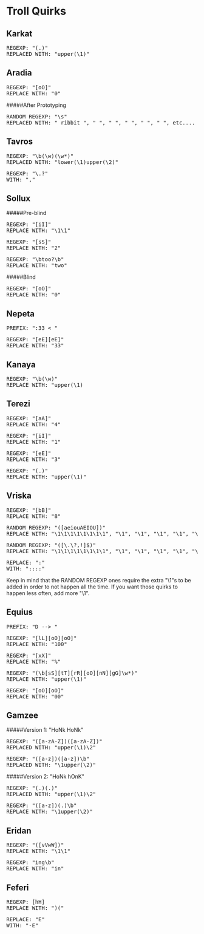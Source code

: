 Troll Quirks
============

Karkat
------
<pre>
REGEXP: "(.)"
REPLACED WITH: "upper(\1)"
</pre>

Aradia
------
<pre>
REGEXP: "[oO]"
REPLACE WITH: "0"
</pre>

#####After Prototyping
<pre>
RANDOM REGEXP: "\s"
REPLACED WITH: " ribbit ", " ", " ", " ", " ", " ", etc....
</pre>

Tavros
------
<pre>
REGEXP: "\b(\w)(\w*)"
REPLACED WITH: "lower(\1)upper(\2)"
</pre>
<pre>
REGEXP: "\.?"
WITH: ","
</pre>

Sollux
------
#####Pre-blind
<pre>
REGEXP: "[iI]"
REPLACE WITH: "\1\1"
</pre>
<pre>
REGEXP: "[sS]"
REPLACE WITH: "2"
</pre>
<pre>
REGEXP: "\btoo?\b"
REPLACE WITH: "two"
</pre>

#####Blind
<pre>
REGEXP: "[oO]"
REPLACE WITH: "0"
</pre>

Nepeta
------
<pre>
PREFIX: ":33 &lt; "
</pre>
<pre>
REGEXP: "[eE][eE]"
REPLACE WITH: "33"
</pre>

Kanaya
------
<pre>
REGEXP: "\b(\w)"
REPLACE WITH: "upper(\1)
</pre>

Terezi
------
<pre>
REGEXP: "[aA]"
REPLACE WITH: "4"
</pre>
<pre>
REGEXP: "[iI]"
REPLACE WITH: "1"
</pre>
<pre>
REGEXP: "[eE]"
REPLACE WITH: "3"
</pre>
<pre>
REGEXP: "(.)"
REPLACE WITH: "upper(\1)"
</pre>

Vriska
------
<pre>
REGEXP: "[bB]"
REPLACE WITH: "8"
</pre>
<pre>
RANDOM REGEXP: "([aeiouAEIOU])"
REPLACE WITH: "\1\1\1\1\1\1\1\1", "\1", "\1", "\1", "\1", "\1", etc........
</pre>
<pre>
RANDOM REGEXP: "([\.\?,!]$)"
REPLACE WITH: "\1\1\1\1\1\1\1\1", "\1", "\1", "\1", "\1", "\1", etc........
</pre>
<pre>
REPLACE: ":"
WITH: "::::"
</pre>

Keep in mind that the RANDOM REGEXP ones require the extra "\\1"s to be added in order to not happen all the time. If you want those quirks to happen less often, add more "\\1".

Equius
------
<pre>
PREFIX: "D --&gt; "
</pre>
<pre>
REGEXP: "[lL][oO][oO]"
REPLACE WITH: "100"
</pre>
<pre>
REGEXP: "[xX]"
REPLACE WITH: "%"
</pre>
<pre>
REGEXP: "(\b[sS][tT][rR][oO][nN][gG]\w*)"
REPLACE WITH: "upper(\1)"
</pre>
<pre>
REGEXP: "[oO][oO]"
REPLACE WITH: "00"
</pre>

Gamzee
------
#####Version 1: "HoNk HoNk"
<pre>
REGEXP: "([a-zA-Z])([a-zA-Z])"
REPLACED WITH: "upper(\1)\2"
</pre>
<pre>
REGEXP: "([a-z])([a-z])\b"
REPLACED WITH: "\1upper(\2)"
</pre>

#####Version 2: "HoNk hOnK"
<pre>
REGEXP: "(.)(.)"
REPLACED WITH: "upper(\1)\2"
</pre>
<pre>
REGEXP: "([a-z])(.)\b"
REPLACE WITH: "\1upper(\2)"
</pre>

Eridan
------
<pre>
REGEXP: "([vVwW])"
REPLACE WITH: "\1\1"
</pre>
<pre>
REGEXP: "ing\b"
REPLACE WITH: "in"
</pre>

Feferi
------
<pre>
REGEXP: [hH]
REPLACE WITH: ")("
</pre>
<pre>
REPLACE: "E"
WITH: "-E"
</pre>